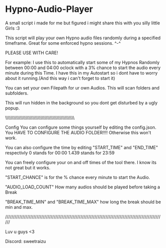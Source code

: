 # Hypno-Audio-Player
A small script i made for me but figured i might share this with you silly little Girls :3

This script will play your own Hypno audio files randomly during a specified timeframe.
Great for some enforced hypno sessions. ^-^

PLEASE USE WITH CARE!

For example:
I use this to automatically start some of my Hypnos Randomly between 00:00 and 04:00 oclock with a 3% chance to start the audio every minute during this Time.
I have this in my Autostart so i dont have to worry about it running.(And this way i can't forget to start it)

You can set your own Filepath for ur own Audios. This will scan folders and subfolders.

This will run hidden in the background so you dont get disturbed by a ugly popup.


\\\\\\\\\\\\\\\\\\\\\\\\\\\\\\\\\\\\\\\\\\\\\\\\\\\\\\\\\\\\\\\\\\\\\\\\\\\\\\\\\\\\\\\\\\\\\\\\\\\\\\

Config
You can configure some things yourself by editing the config.json.
You HAVE TO CONFIGURE THE AUDIO FOLDER!!!! Otherwise this won't work.

You can also configure the time by editing "START_TIME" and "END_TIME" respectivly
0 stands for 00:00
1.439 stands for 23:59

You can freely configure your on and off times of the tool there.
I know its not great but it works.

"START_CHANCE" is for the % chance every minute to start the Audio.

"AUDIO_LOAD_COUNT" How many audios should be played before taking a Break

"BREAK_TIME_MIN" and "BREAK_TIME_MAX" how long the break should be min and max.

//////////////////////////////////////////////////////////////////////////////////////////////////////

Luv u guys <3

Discord: sweetraizu
